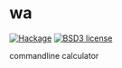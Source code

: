 # wa

[![Hackage](https://img.shields.io/hackage/v/wa.svg)](https://hackage.haskell.org/package/wa)
[![BSD3 license](https://img.shields.io/badge/license-BSD3-blue.svg)](LICENSE)

commandline calculator